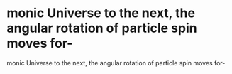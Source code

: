 # monic Universe to the next, the angular rotation of particle spin moves for-

monic Universe to the next, the angular rotation of particle spin moves for-